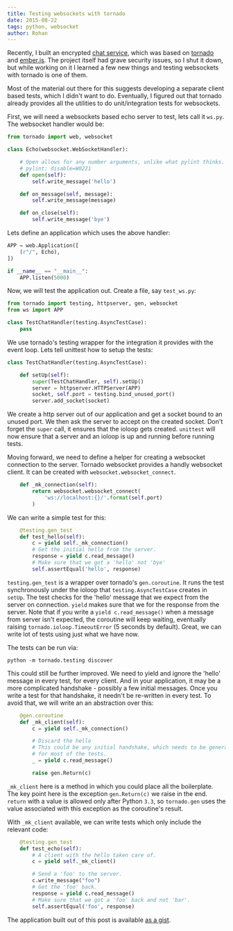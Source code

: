 ```yaml
---
title: Testing websockets with tornado
date: 2015-08-22
tags: python, websocket
author: Rohan
---
```


Recently, I built an encrypted [chat service][qotr], which was based on
[tornado][] and [ember.js][]. The project itself had grave security issues, so I
shut it down, but while working on it I learned a few new things and testing
websockets with tornado is one of them.

Most of the material out there for this suggests developing a separate client
based tests, which I didn't want to do. Eventually, I figured out that tornado
already provides all the utilities to do unit/integration tests for websockets.

First, we will need a websockets based echo server to test, lets call it
`ws.py`. The websocket handler would be:

```python
from tornado import web, websocket

class Echo(websocket.WebSocketHandler):

    # Open allows for any number arguments, unlike what pylint thinks.
    # pylint: disable=W0221
    def open(self):
        self.write_message('hello')

    def on_message(self, message):
        self.write_message(message)

    def on_close(self):
        self.write_message('bye')
```

Lets define an application which uses the above handler:

```python
APP = web.Application([
    (r"/", Echo),
])

if __name__ == "__main__":
    APP.listen(5000)
```

Now, we will test the application out. Create a file, say `test_ws.py`:

```python
from tornado import testing, httpserver, gen, websocket
from ws import APP

class TestChatHandler(testing.AsyncTestCase):
    pass
```

We use tornado's testing wrapper for the integration it provides with the event
loop. Lets tell unittest how to setup the tests:

```python
class TestChatHandler(testing.AsyncTestCase):

    def setUp(self):
        super(TestChatHandler, self).setUp()
        server = httpserver.HTTPServer(APP)
        socket, self.port = testing.bind_unused_port()
        server.add_socket(socket)
```

We create a http server out of our application and get a socket bound to an
unused port. We then ask the server to accept on the created socket. Don't
forget the `super` call, it ensures that the ioloop gets created. `unittest`
will now ensure that a server and an ioloop is up and running before running
tests.

Moving forward, we need to define a helper for creating a websocket connection
to the server. Tornado websocket provides a handly websocket client. It can be
created with `websocket.websocket_connect`.

```python
    def _mk_connection(self):
        return websocket.websocket_connect(
            'ws://localhost:{}/'.format(self.port)
        )
```

We can write a simple test for this:

```python
    @testing.gen_test
    def test_hello(self):
        c = yield self._mk_connection()
        # Get the initial hello from the server.
        response = yield c.read_message()
        # Make sure that we got a 'hello' not 'bye'
        self.assertEqual('hello', response)
```

`testing.gen_test` is a wrapper over tornado's `gen.coroutine`. It runs the test
synchronously under the ioloop that `testing.AsyncTestCase` creates in
`setUp`. The test checks for the 'hello' message that we expect from the server
on connection.  `yield` makes sure that we for the response from the
server. Note that if you write a `yield c.read_message()` when a message from
server isn't expected, the coroutine will keep waiting, eventually raising
`tornado.ioloop.TimeoutError` (5 seconds by default). Great, we can write lot of
tests using just what we have now.

The tests can be run via:

```
python -m tornado.testing discover
```

This could still be further improved. We need to yield and ignore the 'hello'
message in every test, for every client. And in your application, it may be a
more complicated handshake - possibly a few initial messages. Once you write a
test for that handshake, it needn't be re-written in every test. To avoid that,
we will write an an abstraction over this:

```python
    @gen.coroutine
    def _mk_client(self):
        c = yield self._mk_connection()

        # Discard the hello
        # This could be any initial handshake, which needs to be generalized
        # for most of the tests.
        _ = yield c.read_message()

        raise gen.Return(c)
```

`_mk_client` here is a method in which you could place all the boilerplate. The
key point here is the exception `gen.Return(c)` we raise in the end. `return`
with a value is allowed only after Python `3.3`, so `tornado.gen` uses the value
associated with this exception as the coroutine's result.

With `_mk_client` available, we can write tests which only include the relevant
code:

```python
    @testing.gen_test
    def test_echo(self):
        # A client with the hello taken care of.
        c = yield self._mk_client()

        # Send a 'foo' to the server.
        c.write_message("foo")
        # Get the 'foo' back.
        response = yield c.read_message()
        # Make sure that we got a 'foo' back and not 'bar'.
        self.assertEqual('foo', response)
```

The application built out of this post is available [as a gist][example].

[qotr]: http://github.com/crodjer/qotr/
[tornado]: http://www.tornadoweb.org/
[ember.js]: http://emberjs.com/
[example]: https://gist.github.com/crodjer/1e9989ab30fdc32db926
